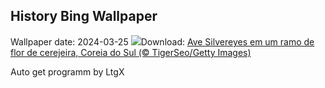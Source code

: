 ## History Bing Wallpaper
Wallpaper date: 2024-03-25
![](https://www.bing.com/th?id=OHR.WhiteEyes_PT-BR8910495803_UHD.jpg&w=1000)Download: [Ave Silvereyes em um ramo de flor de cerejeira, Coreia do Sul (© TigerSeo/Getty Images)](https://www.bing.com/th?id=OHR.WhiteEyes_PT-BR8910495803_UHD.jpg)

Auto get programm by LtgX
